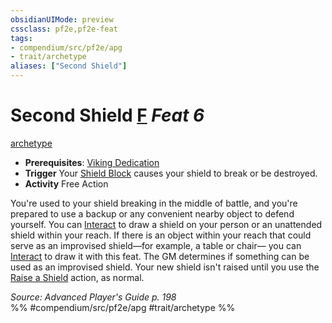 ```yaml
---
obsidianUIMode: preview
cssclass: pf2e,pf2e-feat
tags:
- compendium/src/pf2e/apg
- trait/archetype
aliases: ["Second Shield"]
---
```

# Second Shield  [F](/rules/core-rulebook/chapter-9-playing-the-game.md#Actions "Free Action") *Feat 6*  
[archetype](/rules/traits/archetype.md)  

- **Prerequisites**: [Viking Dedication](/compendium/feats/viking-dedication-apg.md)
- **Trigger** Your [Shield Block](/compendium/feats/shield-block.md) causes your shield to break or be destroyed.
- **Activity** Free Action

You're used to your shield breaking in the middle of battle, and you're prepared to use a backup or any convenient nearby object to defend yourself. You can [Interact](/rules/actions/interact.md) to draw a shield on your person or an unattended shield within your reach. If there is an object within your reach that could serve as an improvised shield—for example, a table or chair— you can [Interact](/rules/actions/interact.md) to draw it with this feat. The GM determines if something can be used as an improvised shield. Your new shield isn't raised until you use the [Raise a Shield](/rules/actions/raise-a-shield.md) action, as normal.

*Source: Advanced Player's Guide p. 198*  
%% #compendium/src/pf2e/apg #trait/archetype %%